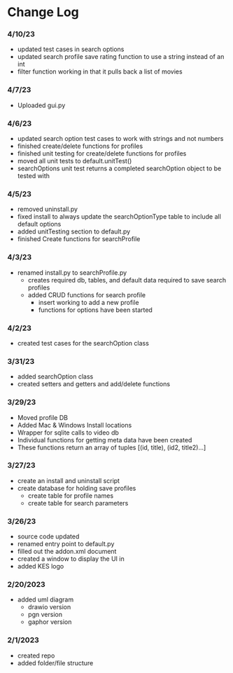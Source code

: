 # Change Log

### 4/10/23
- updated test cases in search options
- updated search profile save rating function to use a string instead of an int
- filter function working in that it pulls back a list of movies

### 4/7/23
- Uploaded gui.py

### 4/6/23
- updated search option test cases to work with strings and not numbers
- finished create/delete functions for profiles
- finished unit testing for create/delete functions for profiles
- moved all unit tests to default.unitTest()
- searchOptions unit test returns a completed searchOption object to be tested with

### 4/5/23
- removed uninstall.py
- fixed install to always update the searchOptionType table to include all default options
- added unitTesting section to default.py
- finished Create functions for searchProfile

### 4/3/23
- renamed install.py to searchProfile.py
  - creates required db, tables, and default data required to save search profiles
  - added CRUD functions for search profile
    - insert working to add a new profile
    - functions for options have been started

### 4/2/23
- created test cases for the searchOption class

### 3/31/23
- added searchOption class
- created setters and getters and add/delete functions

### 3/29/23
- Moved profile DB
- Added Mac & Windows Install locations
- Wrapper for sqlite calls to video db
- Individual functions for getting meta data have been created
- These functions return an array of tuples [(id, title), (id2, title2)...]

### 3/27/23
- create an install and uninstall script
- create database for holding save profiles
  - create table for profile names
  - create table for search parameters

### 3/26/23
- source code updated
- renamed entry point to default.py
- filled out the addon.xml document
- created a window to display the UI in
- added KES logo

### 2/20/2023
- added uml diagram
  - drawio version
  - pgn version
  - gaphor version

### 2/1/2023
- created repo
- added folder/file structure